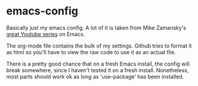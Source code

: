 # emacs-config

Basically just my emacs config. A lot of it is taken from Mike Zamansky's [great Youtube series](https://www.youtube.com/watch?v=49kBWM3RQQ8) on Emacs.

The org-mode file contains the bulk of my settings. Github tries to format it as html so you'll have to view the raw code to use it as an actual file.

There is a pretty good chance that on a fresh Emacs install, the config will break somewhere, since I haven't tested it on a fresh install. Nonetheless, most parts should work ok as long as 'use-package' has been installed.
